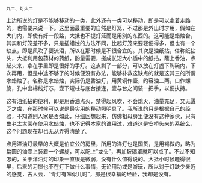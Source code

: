     九二、灯火二 

   上边所说的灯是不能够移动的一类，此外还有一类可以移动，即是可以拿着走路的，也需要来说一下。这里面最重要的自然是灯笼，不过那是外出时才用，假如在大门内，即使有好一段路，大抵也不提灯笼而是用别的东西的。这可能是蜡烛台，其实和灯笼差不多，只是插蜡烛的方法不同，比起灯笼来要轻便得多，但也有一个缺点，即是风吹了要流泪，所以在那时候是不很合宜的。其次是油纸拈，俗称纸拈头，大抵利用包药材的药纸，酌量需要，搓成长短大小适中的纸拈，蘸上香油，点起火来，拿在手里即是很好的手灯。这点剩了一部分，可以放在灯盏下陶碗内，下次再用，但是中途不够了的时候便没有办法，能够补救这缺点的就是这其三的所谓水蜡烛了。名称是水蜡烛，实际仍是香油灯，用黄铜作壶，约容油二两，口作螺旋，孔中出棉线灯芯，壶下短柱与底台接连，壶与台之间装一把手，以便执持。

   这有油纸拈的便利，即是用香油点火，禁得起风吹，不会熄灭，油量充足，又无匮乏之虞，在那时候可以说是最实用的移动照明具了。我所说的只是根据自己的经验，不知道别人家是否如此，仔细回想起来，仿佛祖母房里便没有这种家伙，只有鲁老太太常在使用水蜡烛，也不记得本家的谁用过，难道这是安桥头来的系统么，这个问题现在却也无从弄得清楚了。

   点用洋油灯最早的大概是伯宜公的房里，所用的洋灯也是国货，是用锡做的，略为扁圆的油壶上装着一个螺旋，可以配上“龙头”，再加玻璃罩就可以点了。不过不知怎的，关于洋油灯的印象一直很是微弱，没有什么值得说的。大抵小时候睡得很早，后来的习惯也不在灯下做什么事情，无论用功或是游玩，所以对于灯缺少亲近的感觉，古人云，“青灯有味似儿时”，那是很幸福的经验，我却是没有。

